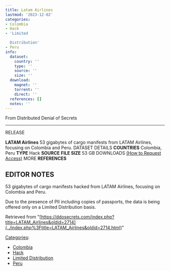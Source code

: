 ```yaml
---
title: Latam Airlines
lastmod: '2023-12-02'
categories:
- Colombia
- Hack
- 'Limited

  Distribution'
- Peru
info:
  dataset:
    country: ''
    type: ''
    source: ''
    size: ''
  download:
    magnet: ''
    torrent: ''
    direct: ''
  references: []
  notes: ''
---
```




From Distributed Denial of Secrets

---
RELEASE

**LATAM Airlines**
53 gigabytes of cargo manifests from LATAM Airlines, focusing on Colombia and Peru.
DATASET DETAILS
**COUNTRIES** Colombia, Peru
**TYPE** Hack
**SOURCE**
**FILE SIZE** 53 GB
DOWNLOADS [(How to Request Access)](Contact.html#Request_Access "Contact")
MORE
**REFERENCES**

**EDITOR NOTES**
---

53 gigabytes of cargo manifests hacked from LATAM Airlines, focusing on
Colombia and Peru.

Due to the presence of PII including copies of passports, the data is
being offered only on a Limited Distribution basis.

Retrieved from
"[https://ddosecrets.com/index.php?title=LATAM_Airlines&oldid=2714](../index.php%3Ftitle=LATAM_Airlines&oldid=2714.html)"

[Categories](./Special:Categories.html "Special:Categories"):

- [Colombia](./Category:Colombia.html "Category:Colombia")
- [Hack](./Category:Hack.html "Category:Hack")
- [Limited
Distribution](./Category:Limited_Distribution.html "Category:Limited Distribution")
- [Peru](./Category:Peru.html "Category:Peru")
